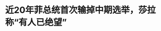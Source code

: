 <!DOCTYPE html>
<html lang="zh-CN">

<head>
    
<title>近20年菲总统首次输掉中期选举，莎拉称“有人已绝望”_腾讯新闻</title>
<meta name="keywords" content="莎拉·杜特尔特,莎拉,杜特尔特,菲律宾_时政,菲律宾,中期选举,马科斯,卡斯蒂略,秘鲁_时政">
<meta name="description" content="“我真心希望进行弹劾审判，因为我希望看到一场‘血腥屠杀’。”莎拉·杜特尔特17日说，想弹劾她的人已经对2028年总统大选“绝望了”。这位菲律宾副总统不改言辞火爆的一贯风格。参议院将于7月就其弹劾案进行表决，17日公布的中期选举结果显示，杜特尔特阵营拿下了改选的12席参议员中的5席，而总统马科斯阵营赢得6席，少于...">
<meta name="author" content="腾讯网">
<meta name="copyright" content="Copyright 1998 - 2025 Tencent. All Rights Reserved">
<meta property="og:type" content="news" />

<meta property="og:title" content="近20年菲总统首次输掉中期选举，莎拉称“有人已绝望”_腾讯新闻" />
<meta property="og:description" content="“我真心希望进行弹劾审判，因为我希望看到一场‘血腥屠杀’。”莎拉·杜特尔特17日说，想弹劾她的人已经对2028年总统大选“绝望了”。这位菲律宾副总统不改言辞火爆的一贯风格。参议院将于7月就其弹劾案进行表决，17日公布的中期选举结果显示，杜特尔特阵营拿下了改选的12席参议员中的5席，而总统马科斯阵营赢得6席，少于..." />
<meta property="og:url" content="https://news.qq.com/rain/a/20250518A06J1900" />
<meta property="og:image" content="https://inews.gtimg.com/om_ls/OadFqEgpNPf8rOyLCHwd7ZKJd3Kl2XoCSwZoPnFpzzthUAA_640330/0" />
<meta property="article:author" content="北京日报客户端" />
<meta property="article:published_time" content="2025-05-18 21:58:10" />
<meta property="category" content="politics" />

<meta name="baidu-site-verification" content="jJeIJ5X7pP" />
    <meta charset="utf-8" />
<meta http-equiv="X-UA-Compatible" content="IE=Edge" />
<meta name="viewport" content="width=device-width, initial-scale=1, shrink-to-fit=no" />
<link rel="dns-prefetch" href="mat1.gtimg.com">
<link rel="dns-prefetch" href="i.news.qq.com">
<link rel="shortcut icon" href="https://mat1.gtimg.com/qqcdn/qqindex2021/favicon.ico">
<script nomodule="true" src="https://mat1.gtimg.com/qqcdn/qqindex2021/common-static/20240515201444/core3-37-1.min.js"></script>
<script>
  try {
    if (!window.IntersectionObserver) {
      var observerScript = document.createElement('script');
      observerScript.src = "https://mat1.gtimg.com/qqcdn/qqindex2021/common-static/20241024141058/intersection-observer-polyfill.js";
      document.head.appendChild(observerScript);
    }
  } catch (error) {}
</script>

<script>
  try {
    if (!Element.prototype.scrollTo) {
      var scrollScript = document.createElement('script');
      scrollScript.src = "https://mat1.gtimg.com/qqcdn/qqindex2021/common-static/20241025153001/scroll-behavior-polyfill.js";
      document.head.appendChild(scrollScript);
    }
  } catch (error) {}
</script>
<script>
  try {
    if ('scrollRestoration' in window.history) {
      window.history.scrollRestoration = 'manual';
    }
    window.isPcClient = Boolean(window.electron) && (
      window.navigator.userAgent.indexOf('pc-client') > 0 ||
      window.navigator.userAgent.indexOf('TencentNews') > 0
    );
  } catch {}
</script>
<script>
  try {
    if (window.isPcClient) {
      var bodyStyle = document.createElement('style');
      bodyStyle.innerText = 'body{ zoom: 0.95 }';
      document.head.appendChild(bodyStyle);
    }
  } catch {}
</script>
<script>
  window.DATA = {"url":"https://view.inews.qq.com/a/20250518A06J1900","article_id":"20250518A06J1900","article_type":"0","title":"近20年菲总统首次输掉中期选举，莎拉称“有人已绝望”","desc":"“我真心希望进行弹劾审判，因为我希望看到一场‘血腥屠杀’。”莎拉·杜特尔特17日说，想弹劾她的人已经对2028年总统大选“绝望了”。这位菲律宾副总统不改言辞火爆的一贯风格。参议院将于7月就其弹劾案进行表决，17日公布的中期选举结果显示，杜特尔特阵营拿下了改选的12席参议员中的5席，而总统马科斯阵营赢得6席，少于...","iNewsRecommendLevel":1,"abstract":"“我真心希望进行弹劾审判，因为我希望看到一场‘血腥屠杀’。”莎拉·杜特尔特17日说，想弹劾她的人已经对2028年总统大选“绝望了”。这位菲律宾副总统不改言辞火爆的一贯风格。参议院将于7月就其弹劾案进行表决，17日公布的中期选举结果显示，杜特尔特阵营拿下了改选的12席参议员中的5席，而总统马科斯阵营赢得6席，少于...","catalog1":"politics","ad_channel_sign":"news","introduction":"","media":"北京日报客户端","media_id":"5109679","pubtime":"2025-05-18 21:58:10","comment_id":"8412837654","political":0,"cmsId":"20250518A06J1900","cms_id":"20250518A06J1900","closeAllAd":0,"closeAllFavorite":false,"originContent":{"directory":{"ai_list":null,"enable":2,"list":null},"key_points_show":["菲律宾副总统莎拉·杜特尔特在2025年中期选举中获胜，拿下5席参议员，总统马科斯阵营赢得6席。","杜特尔特阵营在地方选举中表现强势，其家族成员在达沃市长选举中胜出。","由于选举结果直接关系到莎拉的政治前途，本次中期选举备受瞩目。","然而，马科斯阵营选举结果不如预期，主要是3月支持国际刑事法院实施对杜特尔特的逮捕令，引起了国内民众的反感。","目前，莎拉在7月的弹劾审判中过关的可能性较大，之后可以继续担任副总统并参加2028年大选。"],"text":"\u003cdiv class=\"rich_media_content\"\u003e\u003cp style=\"margin-bottom: 20px; margin-top: 5px; text-align: justify\"\u003e“我真心希望进行弹劾审判，因为我希望看到一场‘血腥屠杀’。”莎拉·杜特尔特17日说，想弹劾她的人已经对2028年总统大选“绝望了”。\u003c/p\u003e\u003cp style=\"margin-bottom: 20px; margin-top: 5px; text-align: justify\"\u003e这位菲律宾副总统不改言辞火爆的一贯风格。参议院将于7月就其弹劾案进行表决，17日公布的中期选举结果显示，杜特尔特阵营拿下了改选的12席参议员中的5席，而总统马科斯阵营赢得6席，少于此前预测的7至8席。\u003c/p\u003e\u003cp\u003e\u003c!--IMG_0--\u003e \u003c/p\u003e\u003cp class=\"qqnews_image_desc\" style=\"color: #666; font-size: 14px; text-align: center\"\u003e今年2月，菲律宾副总统莎拉·杜特尔特在曼达卢永市的记者会上讲话。 新华社发\u003c/p\u003e\u003cp style=\"margin-bottom: 20px; margin-top: 5px; text-align: justify\"\u003e暨南大学国际关系学院副院长、菲律宾研究中心主任代帆对北京日报客户端记者表示，这是2007年以来总统阵营首次在中期选举中失利。\u003c/p\u003e\u003cp style=\"margin-bottom: 20px; margin-top: 5px; text-align: justify\"\u003e地方选举中，莎拉的父亲、正被羁押在荷兰海牙国际刑事法院的前总统杜特尔特以压倒性优势第八次当选达沃市长。其家族还有4名成员拿下了达沃副市长、国会议员、市议员等职。\u003c/p\u003e\u003cp style=\"margin-bottom: 20px; margin-top: 5px; text-align: justify\"\u003e在先后经历莎拉被弹劾、杜特尔特被捕危机后，杜特尔特阵营以强势的选举表现继续维持对总统马科斯阵营的强大压力。\u003c/p\u003e\u003cp style=\"margin-bottom: 20px; margin-top: 5px; text-align: justify\"\u003e\u003cstrong\u003e杜特尔特“同情票”出乎马科斯预料\u003c/strong\u003e\u003c/p\u003e\u003cp style=\"margin-bottom: 20px; margin-top: 5px; text-align: justify\"\u003e菲律宾2025年中期选举12日举行，近7000万选民参加了投票。本次选举改选了菲国会众议院全部317个席位和参议院24个席位中的12席。菲全国各地地方行政首长和议会议员也进行改选。\u003c/p\u003e\u003cp style=\"margin-bottom: 20px; margin-top: 5px; text-align: justify\"\u003e菲律宾国会参议院由24名参议员组成，任期6年，每3年改选半数席位。众议员任期3年，每3年全部改选一次。\u003c/p\u003e\u003cp style=\"margin-bottom: 20px; margin-top: 5px; text-align: justify\"\u003e莎拉已于今年2月被众议院弹劾，将于7月接受参议院的弹劾审判，罪名包括涉嫌滥用公款以及密谋暗杀总统马科斯等。由于选举结果直接关系到莎拉的政治前途，本次中期选举备受瞩目。\u003c/p\u003e\u003cp\u003e\u003c!--IMG_1--\u003e \u003c/p\u003e\u003cp class=\"qqnews_image_desc\" style=\"color: #666; font-size: 14px; text-align: center\"\u003e3月14日，菲律宾前总统杜特尔特在荷兰海牙以视频连线方式出席国际刑事法院第一预审庭现场。 新华社发\u003c/p\u003e\u003cp style=\"margin-bottom: 20px; margin-top: 5px; text-align: justify\"\u003e“最终的参议院选举结果远远超出了杜特尔特阵营的预期，马科斯阵营无疑失败了。”代帆表示，杜特尔特家族在菲律宾民众中的声望一直较高，杜特尔特3月被捕又催生了大量同情票，成为影响选举结果的关键因素。马科斯一方面高估了自己和所在阵营的影响力，另一方面对杜特尔特被捕后的民意反弹显然也没有充分预料。\u003c!--MID_AD_0--\u003e\u003c!--EOP_0--\u003e\u003c/p\u003e\u003c!--MID_ARTICLE_AD_0--\u003e\u003c!--PARAGRAPH_0--\u003e\u003cp style=\"margin-bottom: 20px; margin-top: 5px; text-align: justify\"\u003e中国社科院亚太与全球战略研究院亚太安全外交研究室主任张洁对北京日报客户端记者说，马科斯阵营选举结果不如预期，主要是3月支持国际刑事法院实施对杜特尔特的逮捕令，引起了国内民众的反感。菲律宾民众对两大家族持续争斗也存在反感情绪，年轻一代更关心社会问题，对选举政治不太感冒。\u003c!--MID_AD_1--\u003e\u003c!--EOP_1--\u003e\u003c/p\u003e\u003c!--MID_ARTICLE_AD_1--\u003e\u003c!--PARAGRAPH_1--\u003e\u003cp style=\"margin-bottom: 20px; margin-top: 5px; text-align: justify\"\u003e新当选的12名参议员中，众议院副议长比利亚尔同时获得了两大阵营的支持，因此被两阵营分别记入本方名下。还有2人表态不属于两阵营中任何一方，即被认为代表了对当前菲律宾家族政治不满的中间选民。\u003c/p\u003e\u003cp style=\"margin-bottom: 20px; margin-top: 5px; text-align: justify\"\u003e\u003cstrong\u003e莎拉很可能在弹劾案中“过关”\u003c/strong\u003e\u003c/p\u003e\u003cp style=\"margin-bottom: 20px; margin-top: 5px; text-align: justify\"\u003e在有关2028年菲律宾总统选举的民调中，莎拉领先其他潜在人选。7月的弹劾审判中，如果有三分之二及以上的参议员支持弹劾案，莎拉将被免去副总统职位，并丧失担任公职的资格，无法参加2028年的大选。\u003c/p\u003e\u003cp style=\"margin-bottom: 20px; margin-top: 5px; text-align: justify\"\u003e代帆表示，包括新当选的12人在内的24名参议员将在7月的弹劾审判中决定莎拉的命运，未改选的12人中原本就有不少杜特尔特家族的同情者和支持者，在杜特尔特阵营赢得改选的至少4席情况下，马科斯想要促成16名参议员支持弹劾案难度较大。这种情况下，一些“骑墙派”参议员就更可能在表决中投下弃权票或反对票，使弹劾案通过的难度变得更大。\u003c/p\u003e\u003cp\u003e\u003c!--IMG_2--\u003e \u003c/p\u003e\u003cp class=\"qqnews_image_desc\" style=\"color: #666; font-size: 14px; text-align: center\"\u003e5月12日，选民在菲律宾奎松市的投票站内参加中期选举投票。 新华社发\u003c/p\u003e\u003cp style=\"margin-bottom: 20px; margin-top: 5px; text-align: justify\"\u003e目前，被两大阵营分别记入本方名下的比利亚尔原本属于马科斯阵营，但被认为正在倒向杜特尔特一方。\u003c/p\u003e\u003cp style=\"margin-bottom: 20px; margin-top: 5px; text-align: justify\"\u003e张洁表示，参照改选结果预估7月弹劾案表决中的可能票数，莎拉“过关”的可能性较大。之后她可以继续担任副总统，并能够参加2028年大选，这也是本次中期选举中参议院改选部分受到关注的主要原因。\u003c/p\u003e\u003cp style=\"margin-bottom: 20px; margin-top: 5px; text-align: justify\"\u003e莎拉17日直言不讳地表示，弹劾案实际上就是为了取消她2028年的参选资格，“这些人都绝望了”。她表示，自己将于2026年12月宣布是否参加2028年总统选举。\u003c/p\u003e\u003cp style=\"margin-bottom: 20px; margin-top: 5px; text-align: justify\"\u003e\u003cstrong\u003e2028年大选仍存很大变数\u003c/strong\u003e\u003c/p\u003e\u003cp style=\"margin-bottom: 20px; margin-top: 5px; text-align: justify\"\u003e目前羁押在荷兰海牙国际刑事法院的杜特尔特在达沃市长选举中拿下了超过66万张票，以高于对手7倍的票数胜选。根据菲律宾选举法，候选人被捕不会导致其失去参选资格，当选副市长的杜特尔特小儿子、现任达沃市长塞巴斯蒂安可能代替杜特尔特履职。\u003c!--MID_AD_2--\u003e\u003c!--EOP_2--\u003e\u003c/p\u003e\u003c!--MID_ARTICLE_AD_2--\u003e\u003c!--PARAGRAPH_2--\u003e\u003cp style=\"margin-bottom: 20px; margin-top: 5px; text-align: justify\"\u003e今年2月5日，在众议院的弹劾表决中，215名众议员支持对莎拉的弹劾指控，大幅超过“总席位1/3众议员同意”的通过门槛，使她成为菲律宾历史上第一位遭到众议院弹劾的副总统。\u003c/p\u003e\u003cp style=\"margin-bottom: 20px; margin-top: 5px; text-align: justify\"\u003e接下来，一旦莎拉在7月的参议院弹劾审判中涉险过关，杜特尔特阵营如何确保她在未来几年顺利参加2028年大选？\u003c/p\u003e\u003cp\u003e\u003c!--IMG_3--\u003e \u003c/p\u003e\u003cp class=\"qqnews_image_desc\" style=\"color: #666; font-size: 14px; text-align: center\"\u003e菲律宾总统马科斯。 新华社发\u003c/p\u003e\u003cp style=\"margin-bottom: 20px; margin-top: 5px; text-align: justify\"\u003e“我认为众议院对莎拉的弹劾是有正当理由的，只不过菲律宾的政治习惯选择性执法。2028年大选前，杜特尔特阵营必须稳住局面，与参议员们搞好关系，不要再出大的纰漏。”代帆说，杜特尔特在羁押当中也可以参选达沃市长，按照菲律宾法律，除非犯下叛国罪，想剥夺候选人参选资格很难。马科斯阵营也不会放弃对莎拉的攻击，但只要杜特尔特阵营别再给对方“递刀子”，还是可以平稳度过选前这几年。\u003c!--MID_AD_3--\u003e\u003c!--EOP_3--\u003e\u003c/p\u003e\u003c!--MID_ARTICLE_AD_3--\u003e\u003c!--PARAGRAPH_3--\u003e\u003cp style=\"margin-bottom: 20px; margin-top: 5px; text-align: justify\"\u003e代帆强调，菲律宾政治具有很强的不可预测性，普通民众投票常常受情绪主导，或倾向于支持一些网红式的候选人。尽管目前来看，如果顺利参选，莎拉赢得2028年大选的可能性较大，但距选举尚有三年，仍然存在很大变数。\u003c/p\u003e\u003cp style=\"margin-bottom: 20px; margin-top: 5px; text-align: justify\"\u003e张洁表示，中期选举情况显示杜特尔特家族在达沃的基本盘非常稳定，并且其家族多位政治新星也已脱颖而出，但2028年大选前的不确定因素还有很多。例如随着菲律宾青年一代崛起，经济和教育领域问题都可能对2028年大选造成影响。\u003c!--MID_AD_4--\u003e\u003c!--EOP_4--\u003e\u003c/p\u003e\u003c!--MID_ARTICLE_AD_4--\u003e\u003c!--PARAGRAPH_4--\u003e\u003cp style=\"text-indent: 0px\" class=\"luokuan\"\u003e\u003cstrong\u003e来源：北京日报客户端\u003c/strong\u003e\u003c/p\u003e\u003cp style=\"text-indent: 0px\" class=\"luokuan\"\u003e\u003cstrong\u003e记者：白波\u003c/strong\u003e\u003c/p\u003e\u003cdiv powered-by=\"qqnews_ex-editor\"\u003e\u003c/div\u003e\u003cstyle\u003e.rich_media_content{--news-tabel-th-night-color: #444444;--news-font-day-color: #333;--news-font-night-color: #d9d9d9;--news-bottom-distance: 22px}.rich_media_content p:not([data-exeditor-arbitrary-box=image-box]){letter-spacing:.5px;line-height:30px;margin-bottom:var(--news-bottom-distance);word-wrap:break-word}.rich_media_content{color:var(--news-font-day-color);font-size:18px}@media(prefers-color-scheme:dark){body:not([data-weui-theme=light]):not([dark-mode-disable=true]) .rich_media_content p:not([data-exeditor-arbitrary-box=image-box]){letter-spacing:.5px;line-height:30px;margin-bottom:var(--news-bottom-distance);word-wrap:break-word}body:not([data-weui-theme=light]):not([dark-mode-disable=true]) .rich_media_content{color:var(--news-font-night-color)}}.data_color_scheme_dark .rich_media_content p:not([data-exeditor-arbitrary-box=image-box]){letter-spacing:.5px;line-height:30px;margin-bottom:var(--news-bottom-distance);word-wrap:break-word}.data_color_scheme_dark .rich_media_content{color:var(--news-font-night-color)}.data_color_scheme_dark .rich_media_content{font-size:18px}.rich_media_content p[data-exeditor-arbitrary-box=image-box]{margin-bottom:11px}.rich_media_content\u003ediv:not(.qnt-video),.rich_media_content\u003esection{margin-bottom:var(--news-bottom-distance)}.rich_media_content hr{margin-bottom:var(--news-bottom-distance)}.rich_media_content .link_list{margin:0;margin-top:20px;min-height:0!important}.rich_media_content blockquote{background:#f9f9f9;border-left:6px solid #ccc;margin:1.5em 10px;padding:.5em 10px}.rich_media_content blockquote p{margin-bottom:0!important}.data_color_scheme_dark .rich_media_content blockquote{background:#323232}@media(prefers-color-scheme:dark){body:not([data-weui-theme=light]):not([dark-mode-disable=true]) .rich_media_content blockquote{background:#323232}}.rich_media_content ol[data-ex-list]{--ol-start: 1;--ol-list-style-type: decimal;list-style-type:none;counter-reset:olCounter calc(var(--ol-start,1) - 1);position:relative}.rich_media_content ol[data-ex-list]\u003eli\u003e:first-child::before{content:counter(olCounter,var(--ol-list-style-type)) '. ';counter-increment:olCounter;font-variant-numeric:tabular-nums;display:inline-block}.rich_media_content ul[data-ex-list]{--ul-list-style-type: circle;list-style-type:none;position:relative}.rich_media_content ul[data-ex-list].nonUnicode-list-style-type\u003eli\u003e:first-child::before{content:var(--ul-list-style-type) ' ';font-variant-numeric:tabular-nums;display:inline-block;transform:scale(0.5)}.rich_media_content ul[data-ex-list].unicode-list-style-type\u003eli\u003e:first-child::before{content:var(--ul-list-style-type) ' ';font-variant-numeric:tabular-nums;display:inline-block;transform:scale(0.8)}.rich_media_content ol:not([data-ex-list]){padding-left:revert}.rich_media_content ul:not([data-ex-list]){padding-left:revert}.rich_media_content table{display:table;border-collapse:collapse;margin-bottom:var(--news-bottom-distance)}.rich_media_content table th,.rich_media_content table td{word-wrap:break-word;border:1px solid #ddd;white-space:nowrap;padding:2px 5px}.rich_media_content table th{font-weight:700;background-color:#f0f0f0;text-align:left}.rich_media_content table p{margin-bottom:0!important}.data_color_scheme_dark .rich_media_content table th{background:var(--news-tabel-th-night-color)}@media(prefers-color-scheme:dark){body:not([data-weui-theme=light]):not([dark-mode-disable=true]) .rich_media_content table th{background:var(--news-tabel-th-night-color)}}.rich_media_content .qqnews_image_desc,.rich_media_content p[type=om-image-desc]{line-height:20px!important;text-align:center!important;font-size:14px!important;color:#666!important}.rich_media_content div[data-exeditor-arbitrary-box=wrap]:not([data-exeditor-arbitrary-box-special-style]){max-width:100%}.rich_media_content .qqnews-content{--wmfont: 0;--wmcolor: transparent;font-size:var(--wmfont);color:var(--wmcolor);line-height:var(--wmfont)!important;margin-bottom:var(--wmfont)!important}.rich_media_content .qqnews_sign_emphasis{background:#f7f7f7}.rich_media_content .qqnews_sign_emphasis ol{word-wrap:break-word;border:none;color:#5c5c5c;line-height:28px;list-style:none;margin:14px 0 6px;padding:16px 15px 4px}.rich_media_content .qqnews_sign_emphasis p{margin-bottom:12px!important}.rich_media_content .qqnews_sign_emphasis ol\u003eli\u003ep{padding-left:30px}.rich_media_content .qqnews_sign_emphasis ol\u003eli{list-style:none}.rich_media_content .qqnews_sign_emphasis ol\u003eli\u003ep:first-child::before{margin-left:-30px;content:counter(olCounter,decimal) ''!important;counter-increment:olCounter!important;font-variant-numeric:tabular-nums!important;background:#37f;border-radius:2px;color:#fff;font-size:15px;font-style:normal;text-align:center;line-height:18px;width:18px;height:18px;margin-right:12px;position:relative;top:-1px}.data_color_scheme_dark .rich_media_content .qqnews_sign_emphasis{background:#262626}.data_color_scheme_dark .rich_media_content .qqnews_sign_emphasis ol\u003eli\u003ep{color:#a9a9a9}@media(prefers-color-scheme:dark){body:not([data-weui-theme=light]):not([dark-mode-disable=true]) .rich_media_content .qqnews_sign_emphasis{background:#262626}body:not([data-weui-theme=light]):not([dark-mode-disable=true]) .rich_media_content .qqnews_sign_emphasis ol\u003eli\u003ep{color:#a9a9a9}}.rich_media_content h1,.rich_media_content h2,.rich_media_content h3,.rich_media_content h4,.rich_media_content h5,.rich_media_content h6{margin-bottom:var(--news-bottom-distance);font-weight:700}.rich_media_content h1{font-size:20px}.rich_media_content h2,.rich_media_content h3{font-size:19px}.rich_media_content h4,.rich_media_content h5,.rich_media_content h6{font-size:18px}.rich_media_content li:empty{display:none}.rich_media_content ul,.rich_media_content ol{margin-bottom:var(--news-bottom-distance)}.rich_media_content div\u003ep:only-child{margin-bottom:0!important}.rich_media_content .cms-cke-widget-title-wrap p{margin-bottom:0!important}\u003c/style\u003e\u003c/div\u003e","version":"v2"},"originAttribute":{"IMG_0":{"bigOrigUrl":"https://inews.gtimg.com/om_bt/OP7jGVHb3zykzBru10OhyJNx5wPGs01bpRkJElpps4brMAA/0","compressUrl":"https://inews.gtimg.com/om_bt/OP7jGVHb3zykzBru10OhyJNx5wPGs01bpRkJElpps4brMAA/641","desc":"","fullPic":"1","height":428,"imgurl0":"https://inews.gtimg.com/om_bt/OP7jGVHb3zykzBru10OhyJNx5wPGs01bpRkJElpps4brMAA/0","imgurl1000":"https://inews.gtimg.com/om_bt/OP7jGVHb3zykzBru10OhyJNx5wPGs01bpRkJElpps4brMAA/1000","islong":0,"origUrl":"https://inews.gtimg.com/om_bt/OP7jGVHb3zykzBru10OhyJNx5wPGs01bpRkJElpps4brMAA/641","size":65,"style":"display: inline-block; max-width: 100%; width: 960px","thumb":"https://inews.gtimg.com/om_bt/OP7jGVHb3zykzBru10OhyJNx5wPGs01bpRkJElpps4brMAA_181x181s/0","url":"https://inews.gtimg.com/om_bt/OP7jGVHb3zykzBru10OhyJNx5wPGs01bpRkJElpps4brMAA/641","width":641},"IMG_1":{"bigOrigUrl":"https://inews.gtimg.com/om_bt/OTiKg9FxKuoB3vI7E4SlBqJFNM6wlSGXXAReApt5vIPVsAA/0","compressUrl":"https://inews.gtimg.com/om_bt/OTiKg9FxKuoB3vI7E4SlBqJFNM6wlSGXXAReApt5vIPVsAA/641","desc":"","fullPic":"1","height":428,"imgurl0":"https://inews.gtimg.com/om_bt/OTiKg9FxKuoB3vI7E4SlBqJFNM6wlSGXXAReApt5vIPVsAA/0","imgurl1000":"https://inews.gtimg.com/om_bt/OTiKg9FxKuoB3vI7E4SlBqJFNM6wlSGXXAReApt5vIPVsAA/1000","islong":0,"origUrl":"https://inews.gtimg.com/om_bt/OTiKg9FxKuoB3vI7E4SlBqJFNM6wlSGXXAReApt5vIPVsAA/641","size":114,"style":"display: inline-block; max-width: 100%; width: 960px","thumb":"https://inews.gtimg.com/om_bt/OTiKg9FxKuoB3vI7E4SlBqJFNM6wlSGXXAReApt5vIPVsAA_181x181s/0","url":"https://inews.gtimg.com/om_bt/OTiKg9FxKuoB3vI7E4SlBqJFNM6wlSGXXAReApt5vIPVsAA/641","width":641},"IMG_2":{"bigOrigUrl":"https://inews.gtimg.com/om_bt/OTlSP1WCvf02m_Atx-EDdGXr2aKEDbF4RSY7wsms6uysAAA/0","compressUrl":"https://inews.gtimg.com/om_bt/OTlSP1WCvf02m_Atx-EDdGXr2aKEDbF4RSY7wsms6uysAAA/641","desc":"","fullPic":"1","height":427,"imgurl0":"https://inews.gtimg.com/om_bt/OTlSP1WCvf02m_Atx-EDdGXr2aKEDbF4RSY7wsms6uysAAA/0","imgurl1000":"https://inews.gtimg.com/om_bt/OTlSP1WCvf02m_Atx-EDdGXr2aKEDbF4RSY7wsms6uysAAA/1000","islong":0,"origUrl":"https://inews.gtimg.com/om_bt/OTlSP1WCvf02m_Atx-EDdGXr2aKEDbF4RSY7wsms6uysAAA/641","size":185,"style":"display: inline-block; max-width: 100%; width: 960px","thumb":"https://inews.gtimg.com/om_bt/OTlSP1WCvf02m_Atx-EDdGXr2aKEDbF4RSY7wsms6uysAAA_181x181s/0","url":"https://inews.gtimg.com/om_bt/OTlSP1WCvf02m_Atx-EDdGXr2aKEDbF4RSY7wsms6uysAAA/641","width":641},"IMG_3":{"bigOrigUrl":"https://inews.gtimg.com/om_bt/OcT5MX2XyoRLXB99rmgBjY0eEUciR_Ld8EFZIjiod_lSoAA/0","compressUrl":"https://inews.gtimg.com/om_bt/OcT5MX2XyoRLXB99rmgBjY0eEUciR_Ld8EFZIjiod_lSoAA/641","desc":"","fullPic":"1","height":428,"imgurl0":"https://inews.gtimg.com/om_bt/OcT5MX2XyoRLXB99rmgBjY0eEUciR_Ld8EFZIjiod_lSoAA/0","imgurl1000":"https://inews.gtimg.com/om_bt/OcT5MX2XyoRLXB99rmgBjY0eEUciR_Ld8EFZIjiod_lSoAA/1000","islong":0,"origUrl":"https://inews.gtimg.com/om_bt/OcT5MX2XyoRLXB99rmgBjY0eEUciR_Ld8EFZIjiod_lSoAA/641","size":90,"style":"display: inline-block; max-width: 100%; width: 960px","thumb":"https://inews.gtimg.com/om_bt/OcT5MX2XyoRLXB99rmgBjY0eEUciR_Ld8EFZIjiod_lSoAA_181x181s/0","url":"https://inews.gtimg.com/om_bt/OcT5MX2XyoRLXB99rmgBjY0eEUciR_Ld8EFZIjiod_lSoAA/641","width":641}},"selfDeclare":{},"userAddress":"北京","card":{"chlid":"5109679","chlname":"北京日报客户端","desc":"爱北京、关注北京、读北京","icon":"http://inews.gtimg.com/newsapp_ls/0/15492644431_200200/0","msgEntry":1,"uin":"ec05a9284718482f475924aaa4396362fa","update_frequency":"0","vip_desc":"北京日报客户端官方账号","vip_icon_night":"http://inews.gtimg.com/newsapp_ls/0/14876049528/0","vip_place":"left","vip_type":"30013","vip_icon":"http://inews.gtimg.com/newsapp_ls/0/14876049251/0","vip_type_new":"30013","suid":"8QMf13tc7owdvT/Y","liveInfo":{"roomID":"1444081001","roomStatus":"2","cms_id":"RLV2025041200299300","article_type":"102"},"cpLevel":1},"interationCount":{"like":33,"collect":9,"share":9},"payment_info":{},"article_is_pay":false,"payment_column_info_v1":{"is_column_pay":false,"read_count_all":0},"tag_info_item":null,"contentWordsNum":2098,"extraProperty":{"FeedbackDetailDisableInsert":0,"zanSkinType":""},"relateWelfare":{},"aiSwitch":true,"isOversize":false,"videoArr":[]};
</script>
<script>
  window.channelInfo = {"channelConfig":{"channelNav":[{"_auto_id":"1","active_alien_img":"","alien_img":"","channel_id":"news_news_home","is_local":"0","link":"https://www.qq.com","name_cn":"首页","name_en":"home"},{"_auto_id":"2","active_alien_img":"","alien_img":"","channel_id":"news_news_top","is_local":"0","link":"","name_cn":"要闻","name_en":"news"},{"_auto_id":"4","active_alien_img":"","alien_img":"","channel_id":"news_news_bj","is_local":"1","link":"","name_cn":"北京","name_en":"bj"},{"_auto_id":"5","active_alien_img":"","alien_img":"","channel_id":"news_news_finance","is_local":"0","link":"","name_cn":"财经","name_en":"finance"},{"_auto_id":"6","active_alien_img":"","alien_img":"","channel_id":"news_news_tech","is_local":"0","link":"","name_cn":"科技","name_en":"tech"},{"_auto_id":"7","active_alien_img":"","alien_img":"","channel_id":"tv","is_local":"0","link":"https://v.qq.com/channel/tv/?ptag=qqnews","name_cn":"电视剧","name_en":"tv"},{"_auto_id":"8","active_alien_img":"","alien_img":"","channel_id":"news_news_qa","is_local":"0","link":"","name_cn":"热问","name_en":"qa"},{"_auto_id":"9","active_alien_img":"","alien_img":"","channel_id":"news_news_ent","is_local":"0","link":"","name_cn":"娱乐","name_en":"ent"},{"_auto_id":"10","active_alien_img":"","alien_img":"","channel_id":"variety","is_local":"0","link":"https://v.qq.com/channel/variety/?ptag=qqnews","name_cn":"综艺","name_en":"variety"},{"_auto_id":"11","active_alien_img":"","alien_img":"","channel_id":"news_news_sports","is_local":"0","link":"","name_cn":"体育","name_en":"sports"},{"_auto_id":"13","active_alien_img":"","alien_img":"","channel_id":"news_news_nba","is_local":"0","link":"","name_cn":"NBA","name_en":"nba"},{"_auto_id":"14","active_alien_img":"","alien_img":"","channel_id":"news_news_world","is_local":"0","link":"","name_cn":"国际","name_en":"world"},{"_auto_id":"15","active_alien_img":"","alien_img":"","channel_id":"news_news_mil","is_local":"0","link":"","name_cn":"军事","name_en":"milite"},{"_auto_id":"16","active_alien_img":"","alien_img":"","channel_id":"news_news_auto","is_local":"0","link":"","name_cn":"汽车","name_en":"auto"},{"_auto_id":"17","active_alien_img":"","alien_img":"","channel_id":"news_news_house","is_local":"0","link":"","name_cn":"房产","name_en":"house"},{"_auto_id":"18","active_alien_img":"","alien_img":"","channel_id":"news_news_edu","is_local":"0","link":"","name_cn":"教育","name_en":"edu"},{"_auto_id":"19","active_alien_img":"","alien_img":"","channel_id":"news_news_antip","is_local":"0","link":"","name_cn":"健康","name_en":"health"},{"_auto_id":"20","active_alien_img":"","alien_img":"","channel_id":"news_news_video","is_local":"0","link":"","name_cn":"视频","name_en":"video"},{"_auto_id":"21","active_alien_img":"","alien_img":"","channel_id":"news_news_game","is_local":"0","link":"","name_cn":"游戏","name_en":"games"},{"_auto_id":"22","active_alien_img":"","alien_img":"","channel_id":"news_news_nchupin","is_local":"0","link":"","name_cn":"眼界","name_en":"chupin"},{"_auto_id":"24","active_alien_img":"","alien_img":"","channel_id":"news_news_football","is_local":"0","link":"","name_cn":"足球","name_en":"football"},{"_auto_id":"25","active_alien_img":"","alien_img":"","channel_id":"news_news_kepu","is_local":"0","link":"","name_cn":"科学","name_en":"kepu"},{"_auto_id":"26","active_alien_img":"","alien_img":"","channel_id":"news_news_digi","is_local":"0","link":"","name_cn":"数码","name_en":"digi"},{"_auto_id":"28","active_alien_img":"","alien_img":"","channel_id":"ymzx","is_local":"0","link":"https://gamer.qq.com/v2/cloudgame/game/96897?ichannel=txxwpc0Ftxxwpc1","name_cn":"元梦之星","name_en":"news_news_ymzx"},{"_auto_id":"31","active_alien_img":"","alien_img":"","channel_id":"movie","is_local":"0","link":"https://v.qq.com/channel/movie/?ptag=qqnews","name_cn":"电影","name_en":"movie"},{"_auto_id":"32","active_alien_img":"","alien_img":"","channel_id":"news_news_esport","is_local":"0","link":"","name_cn":"电竞","name_en":"esport"},{"_auto_id":"34","active_alien_img":"","alien_img":"","channel_id":"news_news_history","is_local":"0","link":"","name_cn":"历史","name_en":"history"},{"_auto_id":"35","active_alien_img":"","alien_img":"","channel_id":"news_news_baby","is_local":"0","link":"","name_cn":"育儿","name_en":"baby"},{"_auto_id":"36","active_alien_img":"","alien_img":"","channel_id":"hbjy","is_local":"0","link":"https://gp.qq.com/act/a20250421mnqlx/news.shtml","name_cn":"和平精英","name_en":"news_news_hbjy"},{"_auto_id":"37","active_alien_img":"","alien_img":"","channel_id":"cloud_gamer","is_local":"0","link":"https://gamer.qq.com/?ichannel=txxwpc0Ftxxwpc1","name_cn":"云游戏","name_en":"cloud_gamer"},{"_auto_id":"38","active_alien_img":"","alien_img":"","channel_id":"news_news_lic","is_local":"0","link":"","name_cn":"理财","name_en":"finance_licai"},{"_auto_id":"39","active_alien_img":"","alien_img":"","channel_id":"news_news_istock","is_local":"0","link":"","name_cn":"股票","name_en":"finance_stock"},{"_auto_id":"40","active_alien_img":"","alien_img":"","channel_id":"ren_min_shi_pin","is_local":"0","link":"https://news.qq.com/omn/author/8QMd3Hld74cbujbY?tab=om_video","name_cn":"人民视频","name_en":"ren_min_shi_pin"},{"_auto_id":"41","active_alien_img":"","alien_img":"","channel_id":"news_news_weather","is_local":"0","link":"https://tianqi.qq.com/index.htm","name_cn":"天气","name_en":"weather"}]}};
</script>
<script>
  window.articleConfig = {"rightConfig":[{"_auto_id":"1","category_key":"default","modules":"{\"moduleList\":[{\"title\":\"作者其他文章\",\"id\":\"user_article\"},{\"title\":\"精选视频\",\"id\":\"video_album\",\"videoType\":\"tag\",\"videoId\":\"aUepxrtchGM=\",\"isSticky\":0},{\"title\":\"下载条\",\"id\":\"download_banner\",\"isSticky\":1},{\"title\":\"热点榜\",\"id\":\"hot_rank_list\",\"isSticky\":1},{\"title\":\"广告推广\",\"id\":\"ssp_ad_module\",\"category\":\"ad_ssp\",\"loid\":\"109\",\"isSticky\":1},{\"title\":\"广告推广位\",\"id\":\"c2s_ad_module\",\"category\":\"right_c2s\",\"path\":\"QQcom_all_Rectangle-1|QQcom_all_Rectangle-2|QQcom_all_Rectangle-3\",\"isSticky\":1}]}"},{"_auto_id":"2","category_key":"ent","modules":"{\"moduleList\":[{\"title\":\"作者其他文章\",\"id\":\"user_article\"},{\"title\":\"精选视频\",\"id\":\"video_album\",\"videoType\":\"tag\",\"videoId\":\"aUepxrtchGM=\"},{\"title\":\"下载条\",\"id\":\"download_banner\",\"isSticky\":1},{\"title\":\"热点榜\",\"id\":\"hot_rank_list\",\"isSticky\":1},{\"title\":\"广告推广\",\"id\":\"ssp_ad_module\",\"category\":\"ad_ssp\",\"loid\":\"109\",\"isSticky\":1},{\"title\":\"广告推广\",\"id\":\"ssp_ad_module\",\"category\":\"ad_ssp\",\"loid\":\"117\",\"isSticky\":1}]}"},{"_auto_id":"3","category_key":"game","modules":"{\"moduleList\":[{\"title\":\"作者其他文章\",\"id\":\"user_article\"},{\"title\":\"精选视频\",\"id\":\"video_album\",\"videoType\":\"tag\",\"videoId\":\"aUepxrtchGM=\"},{\"title\":\"热门游戏\",\"id\":\"recommend_game\",\"isSticky\":0},{\"title\":\"下载条\",\"id\":\"download_banner\",\"isSticky\":1},{\"title\":\"热点榜\",\"id\":\"hot_rank_list\",\"isSticky\":1},{\"title\":\"广告推广\",\"id\":\"ssp_ad_module\",\"category\":\"ad_ssp\",\"loid\":\"109\",\"isSticky\":1},{\"title\":\"广告推广位\",\"id\":\"c2s_ad_module\",\"category\":\"right_c2s\",\"path\":\"QQcom_all_Rectangle-1|QQcom_all_Rectangle-2|QQcom_all_Rectangle-3\",\"isSticky\":1}]}"},{"_auto_id":"4","category_key":"tech","modules":"{\"moduleList\":[{\"title\":\"作者其他文章\",\"id\":\"user_article\"},{\"title\":\"精选视频\",\"id\":\"video_album\",\"videoType\":\"tag\",\"videoId\":\"aUepxrtchGM=\"},{\"title\":\"下载条\",\"id\":\"download_banner\",\"isSticky\":1},{\"title\":\"热点榜\",\"id\":\"hot_rank_list\",\"isSticky\":1},{\"title\":\"广告推广\",\"id\":\"ssp_ad_module\",\"category\":\"ad_ssp\",\"loid\":\"109\",\"isSticky\":1},{\"title\":\"广告推广位\",\"id\":\"c2s_ad_module\",\"category\":\"right_c2s\",\"path\":\"QQcom_all_Rectangle-1|QQcom_all_Rectangle-2|QQcom_all_Rectangle-3\",\"isSticky\":1}]}"},{"_auto_id":"5","category_key":"finance","modules":"{\"moduleList\":[{\"title\":\"作者其他文章\",\"id\":\"user_article\"},{\"title\":\"精选视频\",\"id\":\"video_album\",\"videoType\":\"tag\",\"videoId\":\"aUepxrtchGM=\"},{\"title\":\"下载条\",\"id\":\"download_banner\",\"isSticky\":1},{\"title\":\"热点榜\",\"id\":\"hot_rank_list\",\"isSticky\":1},{\"title\":\"广告推广\",\"id\":\"ssp_ad_module\",\"category\":\"ad_ssp\",\"loid\":\"109\",\"isSticky\":1},{\"title\":\"广告推广位\",\"id\":\"c2s_ad_module\",\"category\":\"right_c2s\",\"path\":\"QQcom_all_Rectangle-1|QQcom_all_Rectangle-2|QQcom_all_Rectangle-3\",\"isSticky\":1}]}"},{"_auto_id":"6","category_key":"news","modules":"{\"moduleList\":[{\"title\":\"作者其他文章\",\"id\":\"user_article\"},{\"title\":\"精选视频\",\"id\":\"video_album\",\"videoType\":\"tag\",\"videoId\":\"aUepxrtchGM=\"},{\"title\":\"下载条\",\"id\":\"download_banner\",\"isSticky\":1},{\"title\":\"热点榜\",\"id\":\"hot_rank_list\",\"isSticky\":1},{\"title\":\"广告推广\",\"id\":\"ssp_ad_module\",\"category\":\"ad_ssp\",\"loid\":\"109\",\"isSticky\":1},{\"title\":\"广告推广位\",\"id\":\"c2s_ad_module\",\"category\":\"right_c2s\",\"path\":\"QQcom_all_Rectangle-1|QQcom_all_Rectangle-2|QQcom_all_Rectangle-3\",\"isSticky\":1}]}"},{"_auto_id":"7","category_key":"fashion","modules":"{\"moduleList\":[{\"title\":\"作者其他文章\",\"id\":\"user_article\"},{\"title\":\"精选视频\",\"id\":\"video_album\",\"videoType\":\"tag\",\"videoId\":\"aUepxrtchGM=\"},{\"title\":\"下载条\",\"id\":\"download_banner\",\"isSticky\":1},{\"title\":\"热点榜\",\"id\":\"hot_rank_list\",\"isSticky\":1},{\"title\":\"广告推广\",\"id\":\"ssp_ad_module\",\"category\":\"ad_ssp\",\"loid\":\"109\",\"isSticky\":1},{\"title\":\"广告推广位\",\"id\":\"c2s_ad_module\",\"category\":\"right_c2s\",\"path\":\"QQcom_all_Rectangle-1|QQcom_all_Rectangle-2|QQcom_all_Rectangle-3\",\"isSticky\":1}]}"},{"_auto_id":"8","category_key":"sports","modules":"{\"moduleList\":[{\"title\":\"作者其他文章\",\"id\":\"user_article\"},{\"title\":\"精选视频\",\"id\":\"video_album\",\"videoType\":\"tag\",\"videoId\":\"aUepxrtchGM=\"},{\"title\":\"下载条\",\"id\":\"download_banner\",\"isSticky\":1},{\"title\":\"热点榜\",\"id\":\"hot_rank_list\",\"isSticky\":1},{\"title\":\"广告推广\",\"id\":\"ssp_ad_module\",\"category\":\"ad_ssp\",\"loid\":\"109\",\"isSticky\":1},{\"title\":\"广告推广位\",\"id\":\"c2s_ad_module\",\"category\":\"right_c2s\",\"path\":\"QQcom_all_Rectangle-1|QQcom_all_Rectangle-2|QQcom_all_Rectangle-3\",\"isSticky\":1}]}"},{"_auto_id":"9","category_key":"health","modules":"{\"moduleList\":[{\"title\":\"作者其他文章\",\"id\":\"user_article\"},{\"title\":\"精选视频\",\"id\":\"video_album\",\"videoType\":\"tag\",\"videoId\":\"aUepxrtchGM=\"},{\"title\":\"下载条\",\"id\":\"download_banner\",\"isSticky\":1},{\"title\":\"热点榜\",\"id\":\"hot_rank_list\",\"isSticky\":1},{\"title\":\"广告推广\",\"id\":\"ssp_ad_module\",\"category\":\"ad_ssp\",\"loid\":\"109\",\"isSticky\":1},{\"title\":\"广告推广位\",\"id\":\"c2s_ad_module\",\"category\":\"right_c2s\",\"path\":\"QQcom_all_Rectangle-1|QQcom_all_Rectangle-2|QQcom_all_Rectangle-3\",\"isSticky\":1}]}"},{"_auto_id":"10","category_key":"nba","modules":"{\"moduleList\":[{\"title\":\"作者其他文章\",\"id\":\"user_article\"},{\"title\":\"精选视频\",\"id\":\"video_album\",\"videoType\":\"tag\",\"videoId\":\"aUepxrtchGM=\"},{\"title\":\"下载条\",\"id\":\"download_banner\",\"isSticky\":1},{\"title\":\"热点榜\",\"id\":\"hot_rank_list\",\"isSticky\":1},{\"title\":\"广告推广\",\"id\":\"ssp_ad_module\",\"category\":\"ad_ssp\",\"loid\":\"109\",\"isSticky\":1},{\"title\":\"广告推广位\",\"id\":\"c2s_ad_module\",\"category\":\"right_c2s\",\"path\":\"QQcom_all_Rectangle-1|QQcom_all_Rectangle-2|QQcom_all_Rectangle-3\",\"isSticky\":1}]}"},{"_auto_id":"11","category_key":"edu","modules":"{\"moduleList\":[{\"title\":\"作者其他文章\",\"id\":\"user_article\"},{\"title\":\"精选视频\",\"id\":\"video_album\",\"videoType\":\"tag\",\"videoId\":\"aUWpxLNdg2c=\"},{\"title\":\"下载条\",\"id\":\"download_banner\",\"isSticky\":1},{\"title\":\"热点榜\",\"id\":\"hot_rank_list\",\"isSticky\":1},{\"title\":\"广告推广\",\"id\":\"ssp_ad_module\",\"category\":\"ad_ssp\",\"loid\":\"109\",\"isSticky\":1},{\"title\":\"广告推广位\",\"id\":\"c2s_ad_module\",\"category\":\"right_c2s\",\"path\":\"QQcom_all_Rectangle-1|QQcom_all_Rectangle-2|QQcom_all_Rectangle-3\",\"isSticky\":1}]}"},{"_auto_id":"12","category_key":"ad","modules":"{\"moduleList\":[{\"title\":\"广告推广\",\"id\":\"ssp_ad_module\",\"category\":\"ad_ssp\",\"loid\":\"109\",\"isSticky\":1},{\"title\":\"广告推广位\",\"id\":\"c2s_ad_module\",\"category\":\"right_c2s\",\"path\":\"QQcom_all_Rectangle-1|QQcom_all_Rectangle-2|QQcom_all_Rectangle-3\",\"isSticky\":1}]}"}],"tonglanAdConfig":[{"_auto_id":"1","modules":"{\"moduleList\":[{\"title\":\"广告推广位\",\"id\":\"top\",\"category\":\"top_c2s\",\"path\":\"QQcom_all_Width1-1\"},{\"title\":\"广告推广位\",\"id\":\"bottom\",\"category\":\"bottom_c2s\",\"path\":\"QQcom_all_Width1-2\"}]}"}],"bottomConfig":[],"videoAdConfig":[{"_auto_id":"1","normal_time":"10","switch":"1","video_count":"0","video_time":"0"}],"rightGameConfig":[{"_auto_id":"2","desc":"连续登录送游戏钻石，群雄共聚称霸沙城","icon":"https://inews.gtimg.com/newsapp_bt/0/0627161037914_3816/0","link":"https://s.iwan.qq.com/opengame/tenvideo/index.html?hidestatusbar=1&hidetitlebar=1&immersive=1&syswebview=1&landscape=1&gameid=49085&url=https%3A%2F%2Fgz-file.91ninthpalace.com%2Fwzzx%2Findex_tencent_iwan.html%20&ref_ele=90015","name":"王者之心2"},{"_auto_id":"3","desc":"上线送VIP！万人同屏横扫沙城","icon":"https://inews.gtimg.com/newsapp_bt/0/0627155752146_4584/0","link":"https://s.iwan.qq.com/opengame/tenvideo/index.html?hidestatusbar=1&hidetitlebar=1&immersive=1&landscape=1&syswebview=1&gameid=47203&url=https%3A%2F%2Fcqss2login.bigrnet.com%2Fiwan%2Fh5%2Fplay%2Floading&ref_ele=90015","name":"传奇盛世"},{"_auto_id":"4","desc":"超高爆率，经典玩法","icon":"https://inews.gtimg.com/newsapp_bt/0/0627160641137_9103/0","link":"https://s.iwan.qq.com/opengame/tenvideo/index.html?hidestatusbar=1&hidetitlebar=1&immersive=1&syswebview=1&gameid=43803&url=https%3A%2F%2Fsdk.mxzgame.com%2FGames%2Fportal%2F108337%2FTXVApp&ref_ele=90015","name":"新不良人"},{"_auto_id":"6","desc":"超多福利登录即领，海量游戏任你畅玩","icon":"https://inews.gtimg.com/newsapp_bt/0/111315495935_3595/0","link":"https://dldir3.qq.com/minigamefile/webdownloads/QQGameMini_silent_1002020001_cid0.exe","name":"QQ游戏大厅"},{"_auto_id":"7","desc":"纯正经典玩法，欢乐挑战赛火热来袭","icon":"https://inews.gtimg.com/newsapp_bt/0/070918050891_4971/0","link":"https://minigame.qq.com/h5game_frame_test/?appid=200904&ifid=1502020001","name":"欢乐斗地主"},{"_auto_id":"8","desc":"新服大放送，享赚你就来","icon":"https://inews.gtimg.com/newsapp_bt/0/0627154608860_7318/0","link":"https://s.iwan.qq.com/opengame/tenvideo/index.html?hidestatusbar=1&hidetitlebar=1&immersive=1&syswebview=1&landscape=1&gameid=43403&url=https%3A%2F%2Flogin-wxxyx2-bzsc.jikewan.com%2Fgame%2Fcqtxvideo.html&ref_ele=90015","name":"百战沙城"},{"_auto_id":"9","desc":"全新极速版本爽玩！送新武魂转换卡","icon":"https://inews.gtimg.com/newsapp_bt/0/1016115936984_7153/0","link":"https://s.iwan.qq.com/opengame/tenvideo/index.html?hidestatusbar=1&hidetitlebar=1&immersive=1&syswebview=1&gameid=51477&url=https%3A%2F%2Fh5sdk.cdqcwl.com%2Fsdk%2Ftxaiwandefault%2Fce43a6806214ed5b3e2227ca7e99e27a%2F2231&ref_ele=90015","name":"斗罗大陆"},{"_auto_id":"10","desc":"原汁原味，正版授权","icon":"https://inews.gtimg.com/newsapp_bt/0/0627160844946_1794/0","link":"https://s.iwan.qq.com/opengame/tenvideo/index.html?hidetitlebar=1&immersive=1&syswebview=1&landscape=1&gameid=37275&url=https%3A%2F%2Fsdk.mxzgame.com%2FGames%2Fportal%2F100211%2FTXVApp&ref_ele=90015","name":"原始传奇"},{"_auto_id":"11","desc":"登录领神秘巨星，打造巅峰阵容","icon":"https://inews.gtimg.com/newsapp_bt/0/0701170959368_8122/0","link":"https://s.iwan.qq.com/opengame/tenvideo/index.html?hidestatusbar=1&hidetitlebar=1&immersive=1&syswebview=1&gameid=40591&url=https%3A%2F%2Frh.diaigame.com%2Fh5plat%2Fplay%2Fpackage_code%2FP0012462&ref_ele=90015","name":"巅峰冠军足球"},{"_auto_id":"12","desc":"赛季制实时PVP联机对战","icon":"https://inews.gtimg.com/newsapp_bt/0/0701165259701_7142/0","link":"https://s.iwan.qq.com/opengame/tenvideo/index.html?hidestatusbar=1&hidetitlebar=1&immersive=1&syswebview=1&gameid=49634&url=https%3A%2F%2Ffootball.shenshoucdn.com%2Ffootball_new%2Fh5%2Ftxsp%2Findex.html&ref_ele=90015","name":"球场风云"},{"_auto_id":"13","desc":"专注超爽打宝体验","icon":"https://inews.gtimg.com/newsapp_bt/0/0627154956673_3154/0","link":"https://s.iwan.qq.com/opengame/tenvideo/index.html?hidestatusbar=1&hidetitlebar=1&immersive=1&syswebview=1&gameid=41057&url=https%3A%2F%2Fh5apily.fire2333.com%2Fh5sdk%2Ftxshipin%2Findex%2F3200222%2F3200112&ref_ele=90015","name":"传奇至尊"},{"_auto_id":"16","desc":"火爆新服，福利满满","icon":"https://inews.gtimg.com/newsapp_bt/0/0701171307639_4759/0","link":"https://s.iwan.qq.com/opengame/tenvideo/index.html?hidestatusbar=1&hidetitlebar=1&immersive=1&syswebview=1&gameid=50335&url=https%3A%2F%2Fh5-union-cdn.pptgame.cn%2Findex.html%3Ftx_package_id%3D10202%20&ref_ele=90015","name":"火源战纪"},{"_auto_id":"17","desc":"魔幻风格，超大场面","icon":"https://inews.gtimg.com/newsapp_bt/0/0701171500721_6895/0","link":"https://s.iwan.qq.com/opengame/tenvideo/index.html?hidestatusbar=1&hidetitlebar=1&immersive=1&syswebview=1&gameid=33112&url=https%3A%2F%2Fcsjs-tx.ebibi.com%2Fgame%2Fh5iwan-wwzs%2Fmain%2Findex.html&ref_ele=90015","name":"万王之神"},{"_auto_id":"19","desc":"经典神话背景，高清细腻画质","icon":"https://inews.gtimg.com/newsapp_bt/0/0709181543493_4955/0","link":"https://s.iwan.qq.com/opengame/tenvideo/index.html?hidestatusbar=1&hidetitlebar=1&immersive=1&syswebview=1&gameid=39686&url=https%3A%2F%2Fsdk.gz.1253361160.clb.myqcloud.com%2FGames%2Fportal%2F108311%2FTXVApp&ref_ele=90015","name":"凡人神将传"}]};
</script>
<script src="https://mat1.gtimg.com/www/js/emonitor/custom_ed041a23.js" charset="utf-8"></script>
<script>
  try {
    window.emonitorIns = emonitor.create({
      name: 'newsqq_normalArticle',
      atta: {
        name: 'newsqq',
      },
      mode: '007',
    });
  } catch (err) {
    console.warn(err);
  }
</script>
<link href="https://mat1.gtimg.com/qqcdn/qqindex2021/common-static/hel/qqnews-pc-dc_20250515055953/static/css/static.css" rel="stylesheet">

<script>window.__HEL_PRESET_META__={"qqnews-pc-components":{"app":{"id":1366,"name":"qqnews-pc-components","app_group_name":"qqnews-pc-components","proj_ver":{"map":{},"utime":0},"online_version":"qqnews-pc-components_20250512030958","build_version":"qqnews-pc-components_20250515055747","update_at":"2025-05-15T09:58:38.000Z","desc":"set by [init], from container [formal.pc.dc.tj100995] worker [1]"},"version":{"sub_app_name":"qqnews-pc-components","sub_app_version":"qqnews-pc-components_20250515055747","src_map":{"webDirPath":"https://mat1.gtimg.com/qqcdn/qqindex2021/common-static/hel/qqnews-pc-components_20250515055747","htmlIndexSrc":"https://mat1.gtimg.com/qqcdn/qqindex2021/common-static/hel/qqnews-pc-components_20250515055747/index.html","extractMode":"all","iframeSrc":"","chunkCssSrcList":["https://mat1.gtimg.com/qqcdn/qqindex2021/common-static/hel/qqnews-pc-components_20250515055747/static/css/index.css"],"chunkJsSrcList":["https://mat1.gtimg.com/qqcdn/qqindex2021/common-static/hel/qqnews-pc-components_20250515055747/static/js/index.js"],"staticCssSrcList":[],"staticJsSrcList":["https://mat1.gtimg.com/qqcdn/qqindex2021/static/20231212123233/react.production.min.js","https://mat1.gtimg.com/qqcdn/qqindex2021/static/20231212123233/react-dom.production.min.js","https://mat1.gtimg.com/qqcdn/qqindex2021/common-static/hel/hel-base-v16.js"],"relativeCssSrcList":[],"relativeJsSrcList":[],"privCssSrcList":[],"srvModSrcList":[],"headAssetList":[{"tag":"staticScript","append":false,"attrs":{"src":"https://mat1.gtimg.com/qqcdn/qqindex2021/static/20231212123233/react.production.min.js"}},{"tag":"staticScript","append":false,"attrs":{"src":"https://mat1.gtimg.com/qqcdn/qqindex2021/static/20231212123233/react-dom.production.min.js"}},{"tag":"staticScript","append":false,"attrs":{"src":"https://mat1.gtimg.com/qqcdn/qqindex2021/common-static/hel/hel-base-v16.js"}},{"tag":"script","append":true,"attrs":{"src":"https://mat1.gtimg.com/qqcdn/qqindex2021/common-static/hel/qqnews-pc-components_20250515055747/static/js/index.js","defer":""}},{"tag":"link","append":true,"attrs":{"href":"https://mat1.gtimg.com/qqcdn/qqindex2021/common-static/hel/qqnews-pc-components_20250515055747/static/css/index.css","rel":"stylesheet"}}],"bodyAssetList":[]},"update_at":"2025-05-15T09:58:38.000Z","create_at":"2025-05-15T09:58:38.000Z","_worker_id":"1","_is_backup":true}}}</script>
<script>window.__VIEW_PATH__="article.ejs";</script>
</head>

<body id="dc-normal-body">
  <div id="top-nav"></div>
  <div id="topAd"></div>
  <div class="qqweb-pc-content ">
    <div class="content-left">
      <div class="content">
        <div class="left-tool" id="left-tool"></div>
                <div class="content-article">
            <div id="article-column-tag"></div>
            <h1>近20年菲总统首次输掉中期选举，莎拉称“有人已绝望”</h1>
            <div id="article-author"></div>
            <div id="article-content"></div>
          <div id="article-status"></div>
          <div id="relate-question"></div>
          <div class="recommend-con" id="ArticleBottom"></div>
        </div>
      </div>
      <div id="article-comment"></div>
      <div id="recommend"></div>
      <div id="bottomAd"></div>
      <div id="article-footer"></div>
    </div>
    <div id="content-right" class="content-right"></div>
  </div>
  <div id="go-top"></div>
  <script>
    var navDom = document.getElementById('top-nav');
    if (window.isPcClient && navDom) {
      navDom.style.height = '0';
    }
  </script>
    <script type="text/javascript">
  var TIME_BEFORE_LOAD_CRYSTAL = Date.now();
</script>
<script src="https://mat1.gtimg.com/qqcdn/qqindex2021/advertisement/qqdc/crystal.202504291215.min.js" id="l_qq_com"></script>
<script type="text/javascript">
  if (typeof crystal === 'undefined' && Math.random() <= 1) {
    (function() {
      var TIME_AFTER_LOAD_CRYSTAL = Date.now();
      var img = new Image(1, 1);
      img.src = "//dp3.qq.com/qqcom/?adb=1&dm=new&err=1002&blockjs=" + (TIME_AFTER_LOAD_CRYSTAL - TIME_BEFORE_LOAD_CRYSTAL);
    })();
  }
</script>
    <iframe style="display: none;" src="https://i.news.qq.com/web_backend/getWebPacUid"></iframe>
<script src="https://mat1.gtimg.com/qqcdn/qqindex2021/common-static/20240805160928/react.production.min.js"></script>
<script src="https://mat1.gtimg.com/qqcdn/qqindex2021/common-static/20240805160928/react-dom.production.min.js"></script>
<script src="https://mat1.gtimg.com/qqcdn/qqindex2021/common-static/20241018171503/universal-report.min.js"></script>
<script defer type="text/javascript" src="https://mat1.gtimg.com/qqcdn/qqindex2021/libs/barrier/aria.js?appid=9327b8b06379d9d1728bbfbe2025ef9c" charset="utf-8"></script>
<script defer src="https://t.captcha.qq.com/TCaptcha.js"></script>
<script>document.cookie="hel_err=;path=/;";</script>
<script src="https://mat1.gtimg.com/qqcdn/qqindex2021/common-static/hel/hel-base-v16.js"></script>
<script src="https://mat1.gtimg.com/qqcdn/qqindex2021/common-static/hel/qqnews-pc-hel-entry_20250117174052/static/js/index.js"></script>
<link rel="preload" href="https://mat1.gtimg.com/qqcdn/qqindex2021/common-static/hel/qqnews-pc-dc_20250515055953/static/js/static.js" as="script">
<link rel="preload" href="https://mat1.gtimg.com/qqcdn/qqindex2021/common-static/hel/qqnews-pc-components_20250515055747/static/js/index.js" as="script">
<script>window.loadProject("https://mat1.gtimg.com/qqcdn/qqindex2021/common-static/hel/qqnews-pc-dc_20250515055953/static/js/static.js");</script>
<iframe id="videoFrame" style="display: none;" src="https://video.qq.com/cookie/sync_qqnews.html"></iframe>
</body>

</html>
